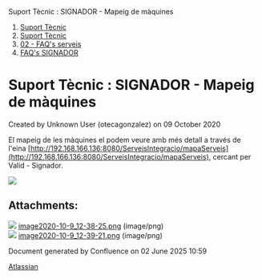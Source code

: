 Suport Tècnic : SIGNADOR - Mapeig de màquines  

1.  [Suport Tècnic](index.md)
2.  [Suport Tècnic](13893782.md)
3.  [02 - FAQ's serveis](26313393.md)
4.  [FAQ's SIGNADOR](30867480.md)

Suport Tècnic : SIGNADOR - Mapeig de màquines
=============================================

Created by Unknown User (otecagonzalez) on 09 October 2020

  

El mapeig de les màquines el podem veure amb més detall a través de l'eina [http://192.168.166.136:8080/ServeisIntegracio/mapaServeis](http://192.168.166.136:8080/ServeisIntegracio/mapaServeis), cercant per Valid - Signador.

  

  

  

![](attachments/41519324/41519325.png)

Attachments:
------------

![](images/icons/bullet_blue.gif) [image2020-10-9\_12-38-25.png](attachments/41519324/41519325.png) (image/png)  
![](images/icons/bullet_blue.gif) [image2020-10-9\_12-39-21.png](attachments/41519324/41519326.png) (image/png)  

Document generated by Confluence on 02 June 2025 10:59

[Atlassian](http://www.atlassian.com/)